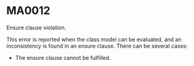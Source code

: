 # MA0012

Ensure clause violation.

This error is reported when the class model can be evaluated, and an inconsistency is found in an ensure clause. There can be several cases:

+ The ensure clause cannot be fulfilled.
